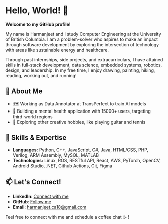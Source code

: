 # Hello, World! :wave: 
**Welcome to my GitHub profile!** 

My name is Harmanjeet and I study Computer Engineering at the University of British Columbia. I am a problem-solver who aspires to make an impact through software development by exploring the intersection of technology with areas like sustainable energy and healthcare.

Through past internships, side projects, and extracurriculars, I have attained skills in full-stack development, data science, embedded systems, robotics, design, and leadership. In my free time, I enjoy drawing, painting, hiking, reading, working out, and running!

## 🚀 About Me
- 🗺️ Working as Data Annotator at TransPerfect to train AI models
- 🦾 Building a mental health application with 15000+ users, targeting third-world regions
- 🧶 Exploring other creative hobbies, like playing guitar and tennis

## 🔧 Skills & Expertise
- **Languages:** Python, C++, JavaScript, C#, Java, HTML/CSS, PHP, Verilog, ARM Assembly, MySQL, MATLAB
- **Technologies:** Linux, ROS, RESTful API, React, AWS, PyTorch, OpenCV, Android Studio, .NET, Github Actions, Git, Figma

## 📫 Let's Connect!
- **LinkedIn**: [Connect with me](https://www.linkedin.com/in/harmanjeet-singh-674187250/)  
- **GitHub**: [Follow me](https://github.com/hsing101)  
- **Email**: [harmanjeet.ca18@gmail.com](harmanjeet.ca18@gmail.com)  

Feel free to connect with me and schedule a coffee chat ☕ !
